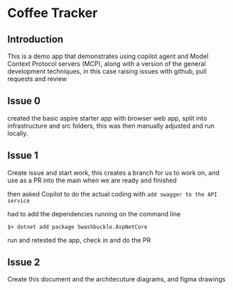 # Coffee Tracker

## Introduction

This is a demo app that demonstrates using copilot agent and Model Context Protocol servers (MCP), along with a version of the general development techniques, in this case raising issues with github, pull requests and review
## Issue 0

created the basic aspire starter app with browser web app, split into infrastructure and src folders, this was then manually adjusted and run locally.

## Issue 1

Create issue and start work, this creates a branch for us to work on, and use as a PR into the main when we are ready and finished

then asked Copilot to do the actual coding with 
```add swagger to the API service```

had to add the dependencies running on the command line

```$> dotnet add package Swashbuckle.AspNetCore```

run and retested the app, check in and do the PR

## Issue 2

Create this document and the architecuture diagrams, and figma drawings